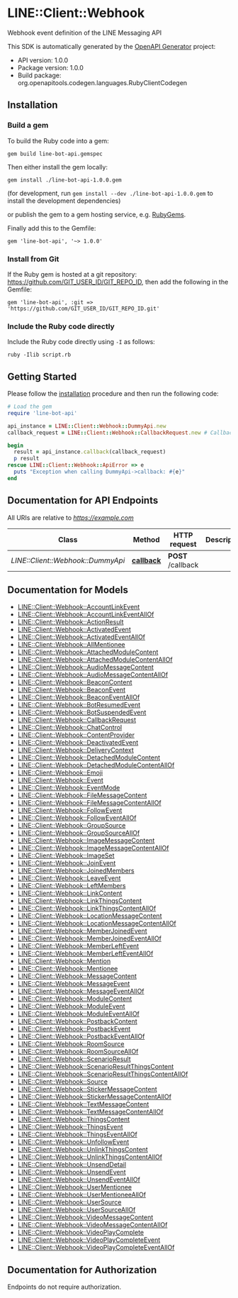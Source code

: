 # LINE::Client::Webhook

Webhook event definition of the LINE Messaging API

This SDK is automatically generated by the [OpenAPI Generator](https://openapi-generator.tech) project:

- API version: 1.0.0
- Package version: 1.0.0
- Build package: org.openapitools.codegen.languages.RubyClientCodegen

## Installation

### Build a gem

To build the Ruby code into a gem:

```shell
gem build line-bot-api.gemspec
```

Then either install the gem locally:

```shell
gem install ./line-bot-api-1.0.0.gem
```

(for development, run `gem install --dev ./line-bot-api-1.0.0.gem` to install the development dependencies)

or publish the gem to a gem hosting service, e.g. [RubyGems](https://rubygems.org/).

Finally add this to the Gemfile:

    gem 'line-bot-api', '~> 1.0.0'

### Install from Git

If the Ruby gem is hosted at a git repository: https://github.com/GIT_USER_ID/GIT_REPO_ID, then add the following in the Gemfile:

    gem 'line-bot-api', :git => 'https://github.com/GIT_USER_ID/GIT_REPO_ID.git'

### Include the Ruby code directly

Include the Ruby code directly using `-I` as follows:

```shell
ruby -Ilib script.rb
```

## Getting Started

Please follow the [installation](#installation) procedure and then run the following code:

```ruby
# Load the gem
require 'line-bot-api'

api_instance = LINE::Client::Webhook::DummyApi.new
callback_request = LINE::Client::Webhook::CallbackRequest.new # CallbackRequest | 

begin
  result = api_instance.callback(callback_request)
  p result
rescue LINE::Client::Webhook::ApiError => e
  puts "Exception when calling DummyApi->callback: #{e}"
end

```

## Documentation for API Endpoints

All URIs are relative to *https://example.com*

Class | Method | HTTP request | Description
------------ | ------------- | ------------- | -------------
*LINE::Client::Webhook::DummyApi* | [**callback**](docs/DummyApi.md#callback) | **POST** /callback | 


## Documentation for Models

 - [LINE::Client::Webhook::AccountLinkEvent](docs/AccountLinkEvent.md)
 - [LINE::Client::Webhook::AccountLinkEventAllOf](docs/AccountLinkEventAllOf.md)
 - [LINE::Client::Webhook::ActionResult](docs/ActionResult.md)
 - [LINE::Client::Webhook::ActivatedEvent](docs/ActivatedEvent.md)
 - [LINE::Client::Webhook::ActivatedEventAllOf](docs/ActivatedEventAllOf.md)
 - [LINE::Client::Webhook::AllMentionee](docs/AllMentionee.md)
 - [LINE::Client::Webhook::AttachedModuleContent](docs/AttachedModuleContent.md)
 - [LINE::Client::Webhook::AttachedModuleContentAllOf](docs/AttachedModuleContentAllOf.md)
 - [LINE::Client::Webhook::AudioMessageContent](docs/AudioMessageContent.md)
 - [LINE::Client::Webhook::AudioMessageContentAllOf](docs/AudioMessageContentAllOf.md)
 - [LINE::Client::Webhook::BeaconContent](docs/BeaconContent.md)
 - [LINE::Client::Webhook::BeaconEvent](docs/BeaconEvent.md)
 - [LINE::Client::Webhook::BeaconEventAllOf](docs/BeaconEventAllOf.md)
 - [LINE::Client::Webhook::BotResumedEvent](docs/BotResumedEvent.md)
 - [LINE::Client::Webhook::BotSuspendedEvent](docs/BotSuspendedEvent.md)
 - [LINE::Client::Webhook::CallbackRequest](docs/CallbackRequest.md)
 - [LINE::Client::Webhook::ChatControl](docs/ChatControl.md)
 - [LINE::Client::Webhook::ContentProvider](docs/ContentProvider.md)
 - [LINE::Client::Webhook::DeactivatedEvent](docs/DeactivatedEvent.md)
 - [LINE::Client::Webhook::DeliveryContext](docs/DeliveryContext.md)
 - [LINE::Client::Webhook::DetachedModuleContent](docs/DetachedModuleContent.md)
 - [LINE::Client::Webhook::DetachedModuleContentAllOf](docs/DetachedModuleContentAllOf.md)
 - [LINE::Client::Webhook::Emoji](docs/Emoji.md)
 - [LINE::Client::Webhook::Event](docs/Event.md)
 - [LINE::Client::Webhook::EventMode](docs/EventMode.md)
 - [LINE::Client::Webhook::FileMessageContent](docs/FileMessageContent.md)
 - [LINE::Client::Webhook::FileMessageContentAllOf](docs/FileMessageContentAllOf.md)
 - [LINE::Client::Webhook::FollowEvent](docs/FollowEvent.md)
 - [LINE::Client::Webhook::FollowEventAllOf](docs/FollowEventAllOf.md)
 - [LINE::Client::Webhook::GroupSource](docs/GroupSource.md)
 - [LINE::Client::Webhook::GroupSourceAllOf](docs/GroupSourceAllOf.md)
 - [LINE::Client::Webhook::ImageMessageContent](docs/ImageMessageContent.md)
 - [LINE::Client::Webhook::ImageMessageContentAllOf](docs/ImageMessageContentAllOf.md)
 - [LINE::Client::Webhook::ImageSet](docs/ImageSet.md)
 - [LINE::Client::Webhook::JoinEvent](docs/JoinEvent.md)
 - [LINE::Client::Webhook::JoinedMembers](docs/JoinedMembers.md)
 - [LINE::Client::Webhook::LeaveEvent](docs/LeaveEvent.md)
 - [LINE::Client::Webhook::LeftMembers](docs/LeftMembers.md)
 - [LINE::Client::Webhook::LinkContent](docs/LinkContent.md)
 - [LINE::Client::Webhook::LinkThingsContent](docs/LinkThingsContent.md)
 - [LINE::Client::Webhook::LinkThingsContentAllOf](docs/LinkThingsContentAllOf.md)
 - [LINE::Client::Webhook::LocationMessageContent](docs/LocationMessageContent.md)
 - [LINE::Client::Webhook::LocationMessageContentAllOf](docs/LocationMessageContentAllOf.md)
 - [LINE::Client::Webhook::MemberJoinedEvent](docs/MemberJoinedEvent.md)
 - [LINE::Client::Webhook::MemberJoinedEventAllOf](docs/MemberJoinedEventAllOf.md)
 - [LINE::Client::Webhook::MemberLeftEvent](docs/MemberLeftEvent.md)
 - [LINE::Client::Webhook::MemberLeftEventAllOf](docs/MemberLeftEventAllOf.md)
 - [LINE::Client::Webhook::Mention](docs/Mention.md)
 - [LINE::Client::Webhook::Mentionee](docs/Mentionee.md)
 - [LINE::Client::Webhook::MessageContent](docs/MessageContent.md)
 - [LINE::Client::Webhook::MessageEvent](docs/MessageEvent.md)
 - [LINE::Client::Webhook::MessageEventAllOf](docs/MessageEventAllOf.md)
 - [LINE::Client::Webhook::ModuleContent](docs/ModuleContent.md)
 - [LINE::Client::Webhook::ModuleEvent](docs/ModuleEvent.md)
 - [LINE::Client::Webhook::ModuleEventAllOf](docs/ModuleEventAllOf.md)
 - [LINE::Client::Webhook::PostbackContent](docs/PostbackContent.md)
 - [LINE::Client::Webhook::PostbackEvent](docs/PostbackEvent.md)
 - [LINE::Client::Webhook::PostbackEventAllOf](docs/PostbackEventAllOf.md)
 - [LINE::Client::Webhook::RoomSource](docs/RoomSource.md)
 - [LINE::Client::Webhook::RoomSourceAllOf](docs/RoomSourceAllOf.md)
 - [LINE::Client::Webhook::ScenarioResult](docs/ScenarioResult.md)
 - [LINE::Client::Webhook::ScenarioResultThingsContent](docs/ScenarioResultThingsContent.md)
 - [LINE::Client::Webhook::ScenarioResultThingsContentAllOf](docs/ScenarioResultThingsContentAllOf.md)
 - [LINE::Client::Webhook::Source](docs/Source.md)
 - [LINE::Client::Webhook::StickerMessageContent](docs/StickerMessageContent.md)
 - [LINE::Client::Webhook::StickerMessageContentAllOf](docs/StickerMessageContentAllOf.md)
 - [LINE::Client::Webhook::TextMessageContent](docs/TextMessageContent.md)
 - [LINE::Client::Webhook::TextMessageContentAllOf](docs/TextMessageContentAllOf.md)
 - [LINE::Client::Webhook::ThingsContent](docs/ThingsContent.md)
 - [LINE::Client::Webhook::ThingsEvent](docs/ThingsEvent.md)
 - [LINE::Client::Webhook::ThingsEventAllOf](docs/ThingsEventAllOf.md)
 - [LINE::Client::Webhook::UnfollowEvent](docs/UnfollowEvent.md)
 - [LINE::Client::Webhook::UnlinkThingsContent](docs/UnlinkThingsContent.md)
 - [LINE::Client::Webhook::UnlinkThingsContentAllOf](docs/UnlinkThingsContentAllOf.md)
 - [LINE::Client::Webhook::UnsendDetail](docs/UnsendDetail.md)
 - [LINE::Client::Webhook::UnsendEvent](docs/UnsendEvent.md)
 - [LINE::Client::Webhook::UnsendEventAllOf](docs/UnsendEventAllOf.md)
 - [LINE::Client::Webhook::UserMentionee](docs/UserMentionee.md)
 - [LINE::Client::Webhook::UserMentioneeAllOf](docs/UserMentioneeAllOf.md)
 - [LINE::Client::Webhook::UserSource](docs/UserSource.md)
 - [LINE::Client::Webhook::UserSourceAllOf](docs/UserSourceAllOf.md)
 - [LINE::Client::Webhook::VideoMessageContent](docs/VideoMessageContent.md)
 - [LINE::Client::Webhook::VideoMessageContentAllOf](docs/VideoMessageContentAllOf.md)
 - [LINE::Client::Webhook::VideoPlayComplete](docs/VideoPlayComplete.md)
 - [LINE::Client::Webhook::VideoPlayCompleteEvent](docs/VideoPlayCompleteEvent.md)
 - [LINE::Client::Webhook::VideoPlayCompleteEventAllOf](docs/VideoPlayCompleteEventAllOf.md)


## Documentation for Authorization

Endpoints do not require authorization.

